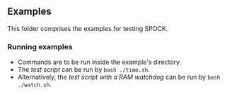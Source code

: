 ## Examples

This folder comprises the examples for testing SPOCK.

### Running examples
- Commands are to be run inside the example's directory.
- The _test script_ can be run by `bash ./time.sh`.
- Alternatively, the _test script with a RAM watchdog_ can be run by `bash ./watch.sh`.

